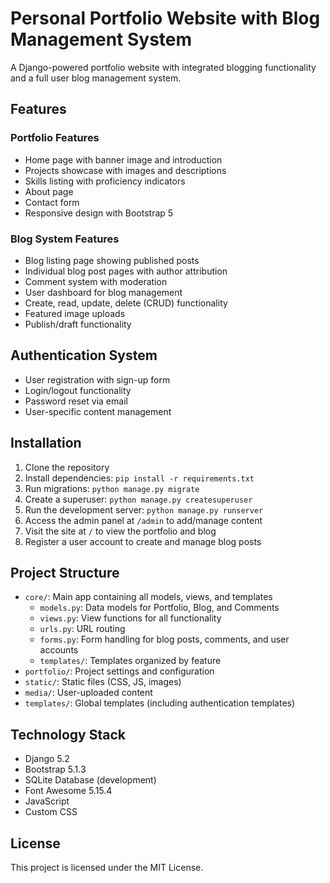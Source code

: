 # Personal Portfolio Website with Blog Management System

A Django-powered portfolio website with integrated blogging functionality and a full user blog management system.

## Features

### Portfolio Features
- Home page with banner image and introduction
- Projects showcase with images and descriptions
- Skills listing with proficiency indicators
- About page
- Contact form
- Responsive design with Bootstrap 5

### Blog System Features
- Blog listing page showing published posts
- Individual blog post pages with author attribution
- Comment system with moderation
- User dashboard for blog management
- Create, read, update, delete (CRUD) functionality
- Featured image uploads
- Publish/draft functionality

## Authentication System
- User registration with sign-up form
- Login/logout functionality
- Password reset via email
- User-specific content management

## Installation

1. Clone the repository
2. Install dependencies: `pip install -r requirements.txt`
3. Run migrations: `python manage.py migrate`
4. Create a superuser: `python manage.py createsuperuser`
5. Run the development server: `python manage.py runserver`
6. Access the admin panel at `/admin` to add/manage content
7. Visit the site at `/` to view the portfolio and blog
8. Register a user account to create and manage blog posts

## Project Structure

- `core/`: Main app containing all models, views, and templates
  - `models.py`: Data models for Portfolio, Blog, and Comments
  - `views.py`: View functions for all functionality
  - `urls.py`: URL routing
  - `forms.py`: Form handling for blog posts, comments, and user accounts
  - `templates/`: Templates organized by feature
- `portfolio/`: Project settings and configuration
- `static/`: Static files (CSS, JS, images)
- `media/`: User-uploaded content
- `templates/`: Global templates (including authentication templates)

## Technology Stack

- Django 5.2
- Bootstrap 5.1.3
- SQLite Database (development)
- Font Awesome 5.15.4
- JavaScript
- Custom CSS

## License

This project is licensed under the MIT License.